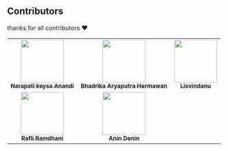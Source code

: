 ## Contributors

thanks for all contributors ❤

<table>
  <tbody>
    <tr>
      <td align='center'>
        <a href='https://github.com/Narapati24'>
          <img src='https://avatars.githubusercontent.com/Narapati24' width=100 />
          <br />
          <sub><b>Narapati keysa Anandi</b></sub>
        </a>
      </td>
      <td align='center'>
        <a href='https://github.com/dhikaid'>
          <img src='https://avatars.githubusercontent.com/dhikaid' width=100 />
          <br />
          <sub><b>Bhadrika Aryaputra Hermawan</b></sub>
        </a>
      </td>
      <td align='center'>
        <a href='https://github.com/Lisvindanu'>
          <img src='https://avatars.githubusercontent.com/Lisvindanu' width=100 />
          <br />
          <sub><b>Lisvindanu</b></sub>
        </a>
      </td>
    </tr>
    <tr>
      <td align='center'>
        <a href='https://github.com/Rafliramdhani16'>
          <img src='https://avatars.githubusercontent.com/Rafliramdhani16' width=100 />
          <br />
          <sub><b>Rafli Ramdhani</b></sub>
        </a>
      </td>
      <td align='center'>
        <a href='https://github.com/anin-denin'>
          <img src='https://avatars.githubusercontent.com/anin-denin' width=100 />
          <br />
          <sub><b>Anin Denin</b></sub>
        </a>
      </td>
    </tr>
  </tbody>
</table>
